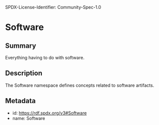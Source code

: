 SPDX-License-Identifier: Community-Spec-1.0

# Software

## Summary

Everything having to do with software.

## Description

The Software namespace defines concepts related to software artifacts.

## Metadata

- id: https://rdf.spdx.org/v3#Software
- name: Software

